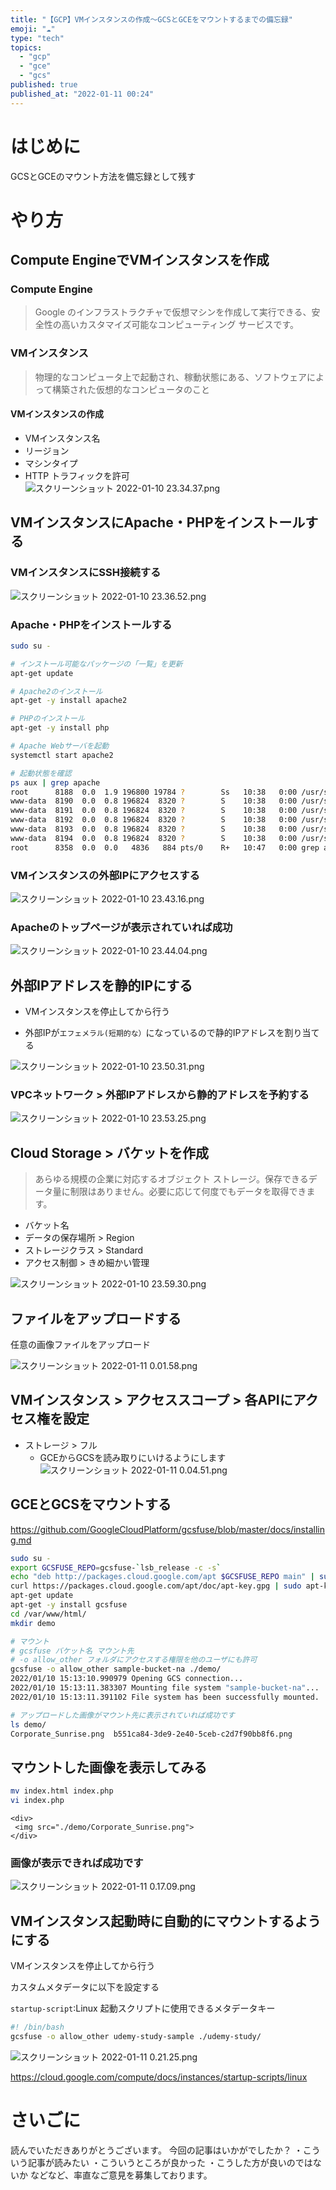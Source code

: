 ```yaml
---
title: "【GCP】VMインスタンスの作成〜GCSとGCEをマウントするまでの備忘録"
emoji: "☁️"
type: "tech"
topics:
  - "gcp"
  - "gce"
  - "gcs"
published: true
published_at: "2022-01-11 00:24"
---
```


# はじめに

GCSとGCEのマウント方法を備忘録として残す

# やり方

## Compute EngineでVMインスタンスを作成

### Compute Engine

> Google のインフラストラクチャで仮想マシンを作成して実行できる、安全性の高いカスタマイズ可能なコンピューティング サービスです。

### VMインスタンス
> 物理的なコンピュータ上で起動され、稼動状態にある、ソフトウェアによって構築された仮想的なコンピュータのこと

#### VMインスタンスの作成
- VMインスタンス名
- リージョン
- マシンタイプ
- HTTP トラフィックを許可
![スクリーンショット 2022-01-10 23.34.37.png](https://qiita-image-store.s3.ap-northeast-1.amazonaws.com/0/555632/281269b9-8454-b8cc-916d-4f6843f73b50.png)

## VMインスタンスにApache・PHPをインストールする

### VMインスタンスにSSH接続する
![スクリーンショット 2022-01-10 23.36.52.png](https://qiita-image-store.s3.ap-northeast-1.amazonaws.com/0/555632/c191f11d-ec27-9b11-2594-64a4739a800b.png)

### Apache・PHPをインストールする

```bash
sudo su -

# インストール可能なパッケージの「一覧」を更新
apt-get update

# Apache2のインストール
apt-get -y install apache2

# PHPのインストール
apt-get -y install php

# Apache Webサーバを起動
systemctl start apache2

# 起動状態を確認
ps aux | grep apache
root      8188  0.0  1.9 196800 19784 ?        Ss   10:38   0:00 /usr/sbin/apache2 -k start
www-data  8190  0.0  0.8 196824  8320 ?        S    10:38   0:00 /usr/sbin/apache2 -k start
www-data  8191  0.0  0.8 196824  8320 ?        S    10:38   0:00 /usr/sbin/apache2 -k start
www-data  8192  0.0  0.8 196824  8320 ?        S    10:38   0:00 /usr/sbin/apache2 -k start
www-data  8193  0.0  0.8 196824  8320 ?        S    10:38   0:00 /usr/sbin/apache2 -k start
www-data  8194  0.0  0.8 196824  8320 ?        S    10:38   0:00 /usr/sbin/apache2 -k start
root      8358  0.0  0.0   4836   884 pts/0    R+   10:47   0:00 grep apache
```

### VMインスタンスの外部IPにアクセスする

![スクリーンショット 2022-01-10 23.43.16.png](https://qiita-image-store.s3.ap-northeast-1.amazonaws.com/0/555632/d64c3147-303c-c0b0-ac72-f372b7455346.png)

### Apacheのトップページが表示されていれば成功
![スクリーンショット 2022-01-10 23.44.04.png](https://qiita-image-store.s3.ap-northeast-1.amazonaws.com/0/555632/dcb4d1fe-acd6-bd28-6465-0e457c383be9.png)

## 外部IPアドレスを静的IPにする

- VMインスタンスを停止してから行う

- 外部IPが`エフェメラル(短期的な）`になっているので静的IPアドレスを割り当てる

![スクリーンショット 2022-01-10 23.50.31.png](https://qiita-image-store.s3.ap-northeast-1.amazonaws.com/0/555632/a6bcbb3a-aee2-d959-b9de-796f1ee6e823.png)

### VPCネットワーク > 外部IPアドレスから静的アドレスを予約する

![スクリーンショット 2022-01-10 23.53.25.png](https://qiita-image-store.s3.ap-northeast-1.amazonaws.com/0/555632/cb7ff5c0-ba27-7cc3-04f2-58bd0b706494.png)

## Cloud Storage > バケットを作成

> あらゆる規模の企業に対応するオブジェクト ストレージ。保存できるデータ量に制限はありません。必要に応じて何度でもデータを取得できます。

- バケット名
- データの保存場所 > Region
- ストレージクラス > Standard
- アクセス制御 > きめ細かい管理

![スクリーンショット 2022-01-10 23.59.30.png](https://qiita-image-store.s3.ap-northeast-1.amazonaws.com/0/555632/5932358f-9eff-7a6f-e767-0397774ed7ea.png)


## ファイルをアップロードする
任意の画像ファイルをアップロード

![スクリーンショット 2022-01-11 0.01.58.png](https://qiita-image-store.s3.ap-northeast-1.amazonaws.com/0/555632/e14a9b88-bc59-b8a6-e538-2de91f24e2a9.png)


## VMインスタンス > アクセススコープ > 各APIにアクセス権を設定

- ストレージ > フル
    - GCEからGCSを読み取りにいけるようにします
![スクリーンショット 2022-01-11 0.04.51.png](https://qiita-image-store.s3.ap-northeast-1.amazonaws.com/0/555632/372f1c7c-8dcf-d9e5-e12a-e8ef6c4a679f.png)

## GCEとGCSをマウントする

https://github.com/GoogleCloudPlatform/gcsfuse/blob/master/docs/installing.md

```bash
sudo su -
export GCSFUSE_REPO=gcsfuse-`lsb_release -c -s`
echo "deb http://packages.cloud.google.com/apt $GCSFUSE_REPO main" | sudo tee /etc/apt/sources.list.d/gcsfuse.list
curl https://packages.cloud.google.com/apt/doc/apt-key.gpg | sudo apt-key add -
apt-get update
apt-get -y install gcsfuse
cd /var/www/html/
mkdir demo

# マウント
# gcsfuse バケット名 マウント先
# -o allow_other フォルダにアクセスする権限を他のユーザにも許可
gcsfuse -o allow_other sample-bucket-na ./demo/
2022/01/10 15:13:10.990979 Opening GCS connection...
2022/01/10 15:13:11.383307 Mounting file system "sample-bucket-na"...
2022/01/10 15:13:11.391102 File system has been successfully mounted.

# アップロードした画像がマウント先に表示されていれば成功です
ls demo/
Corporate_Sunrise.png  b551ca84-3de9-2e40-5ceb-c2d7f90bb8f6.png
```

## マウントした画像を表示してみる

```bash
mv index.html index.php
vi index.php
```

```php:index.php
<div>
 <img src="./demo/Corporate_Sunrise.png">
</div>
```

### 画像が表示できれば成功です
![スクリーンショット 2022-01-11 0.17.09.png](https://qiita-image-store.s3.ap-northeast-1.amazonaws.com/0/555632/a2de1aec-f7d1-a9e4-c373-5e3815b9700e.png)


## VMインスタンス起動時に自動的にマウントするようにする

VMインスタンスを停止してから行う

カスタムメタデータに以下を設定する

`startup-script`:Linux 起動スクリプトに使用できるメタデータキー

```bash
#! /bin/bash
gcsfuse -o allow_other udemy-study-sample ./udemy-study/
```

![スクリーンショット 2022-01-11 0.21.25.png](https://qiita-image-store.s3.ap-northeast-1.amazonaws.com/0/555632/4de6e620-c3a1-edec-e85e-7c05dccd7ec8.png)

https://cloud.google.com/compute/docs/instances/startup-scripts/linux


# さいごに

読んでいただきありがとうございます。
今回の記事はいかがでしたか？
・こういう記事が読みたい
・こういうところが良かった
・こうした方が良いのではないか
などなど、率直なご意見を募集しております。
